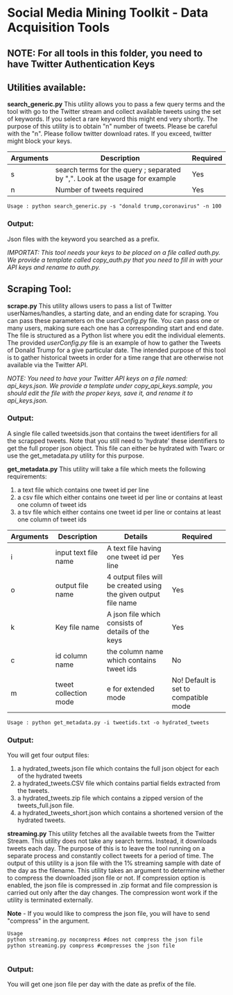 # Social Media Mining Toolkit - Data Acquisition Tools

## NOTE: For all tools in this folder, you need to have Twitter Authentication Keys

## Utilities available:

**search_generic.py** This utility allows you to pass a few query terms and the tool with go to the Twitter stream and collect available tweets using the set of keywords. If you select a rare keyword this might end very shortly. The purpose of this utility is to obtain "n" number of tweets. Please be careful with the "n". Please follow twitter download rates. If you exceed, twitter might block your keys.

|Arguments|Description|Required |
| ------------- | ------------- | ------------- |
|s|search terms for the query ; separated by ",". Look at the usage for example|Yes |
|n|Number of tweets required|Yes |

```
Usage : python search_generic.py -s "donald trump,coronavirus" -n 100
```

### Output: 
Json files with the keyword you searched as a prefix.

_IMPORTAT: This tool needs your keys to be placed on a file called auth.py. We provide a template called copy_auth.py that you need to fill in with your API keys and rename to auth.py._

## Scraping Tool:

**scrape.py** This utility allows users to pass a list of Twitter userNames/handles, a starting date, and an ending date for scraping. You can pass these parameters on the _userConfig.py_ file. You can pass one or many users, making sure each one has a corresponding start and end date. The file is structured as a Python list where you edit the individual elements. The provided _userConfig.py_ file is an example of how to gather the Tweets of Donald Trump for a give particular date. The intended purpose of this tool is to gather historical tweets in order for a time range that are otherwise not available via the Twitter API. 

_NOTE: You need to have your Twitter API keys on a file named: api_keys.json. We provide a template under copy_api_keys.sample, you should edit the file with the proper keys, save it, and rename it to api_keys.json._

### Output:
A single file called tweetsids.json that contains the tweet identifiers for all the scrapped tweets. Note that you still need to 'hydrate' these identifiers to get the full proper json object. This file can either be hydrated with Twarc or use the get_metadata.py utility for this purpose.

**get_metadata.py** This utility will take a file which meets the following requirements:

1. a text file which contains one tweet id per line
1. a csv file which either contains one tweet id per line or contains at least one column of tweet ids
1. a tsv file which either contains one tweet id per line or contains at least one column of tweet ids


|Arguments|Description|Details|Required |
| ------------- | ------------- |------------- | ------------- |
|i|input text file name|A text file having one tweet id per line|Yes |
|o|output file name|4 output files will be created using the given output file name|Yes |
|k|Key file name|A json file which consists of details of the keys|Yes |
|c|id column name|the column name which contains tweet ids|No |
|m|tweet collection mode| e for extended mode| No! Default is set to compatible mode|


```
Usage : python get_metadata.py -i tweetids.txt -o hydrated_tweets
```

### Output: 
You will get four output files: 

1. a hydrated_tweets.json file which contains the full json object for each of the hydrated tweets
1. a hydrated_tweets.CSV file which contains partial fields extracted from the tweets.
1. a hydrated_tweets.zip file which contains a zipped version of the tweets_full.json file.
1. a hydrated_tweets_short.json which contains a shortened version of the hydrated tweets. 

**streaming.py** This utility fetches all the available tweets from the Twitter Stream. This utility does not take any search terms. Instead, it downloads tweets each day. The purpose of this is to leave the tool running on a separate process and constantly collect tweets for a period of time. The output of this utility is a json file with the 1% streaming sample with date of the day as the filename. This utility takes an argument to determine whether to compress the downloaded json file or not. If compression option is enabled, the json file is compressed in .zip format and file compression is carried out only after the day changes.
The compression wont work if the utility is terminated externally. 

**Note** - If you would like to compress the json file, you will have to send "compress" in the argument.

```
Usage 
python streaming.py nocompress #does not compress the json file
python streaming.py compress #compresses the json file


```
### Output: 
You will get one json file per day with the date as prefix of the file.  
